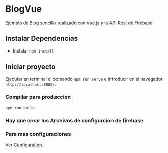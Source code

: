 # BlogVue

Ejemplo de Blog sencillo realizado con Vue.js y la API Rest de Firebase.

## Instalar Dependencias
- Instalar `npm install`

## Iniciar proyecto
Ejecutar en terminal el comando `npm run serve` e introducir en el navegador `http://localhost:8080/`.

### Compilar para produccion
`npm run build`

### Hay que crear los Archivos de configurcion de firebase

### Para mas configuraciones
Ver [Configuration](https://cli.vuejs.org/config/).

